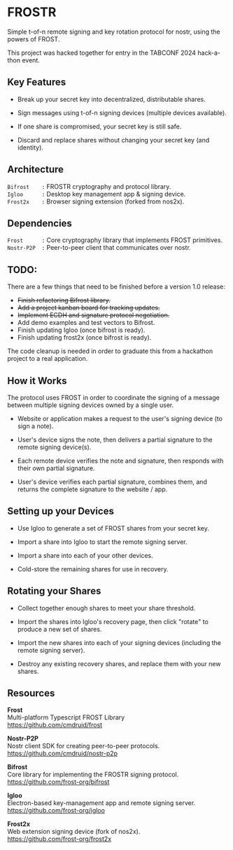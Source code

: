 # FROSTR

Simple t-of-n remote signing and key rotation protocol for nostr, using the powers of FROST.

This project was hacked together for entry in the TABCONF 2024 hack-a-thon event.

## Key Features

* Break up your secret key into decentralized, distributable shares.

* Sign messages using t-of-n signing devices (multiple devices available).

* If one share is compromised, your secret key is still safe.

* Discard and replace shares without changing your secret key (and identity).

## Architecture

`Bifrost    :` FROSTR cryptography and protocol library.  
`Igloo      :` Desktop key management app & signing device.  
`Frost2x    :` Browser signing extension (forked from nos2x).

## Dependencies

`Frost      :` Core cryptography library that implements FROST primitives. 
`Nostr-P2P  :` Peer-to-peer client that communicates over nostr.

## TODO:

There are a few things that need to be finished before a version 1.0 release:

* ~~Finish refactoring Bifrost library.~~
* ~~Add a project kanban board for tracking updates.~~
* ~~Implement ECDH and signature protocol negotiation.~~
* Add demo examples and test vectors to Bifrost.
* Finish updating Igloo (once bifrost is ready).
* Finish updating frost2x (once bifrost is ready).

The code cleanup is needed in order to graduate this from a hackathon project to a real application.

## How it Works

The protocol uses FROST in order to coordinate the signing of a message between multiple signing devices owned by a single user.

* Website or application makes a request to the user's signing device (to sign a note).

* User's device signs the note, then delivers a partial signature to the remote signing device(s).

* Each remote device verifies the note and signature, then responds with their own partial signature.

* User's device verifies each partial signature, combines them, and returns the complete signature to the website / app.

## Setting up your Devices

* Use Igloo to generate a set of FROST shares from your secret key.

* Import a share into Igloo to start the remote signing server.

* Import a share into each of your other devices.

* Cold-store the remaining shares for use in recovery.

## Rotating your Shares

* Collect together enough shares to meet your share threshold.

* Import the shares into Igloo's recovery page, then click "rotate" to produce a new set of shares.

* Import the new shares into each of your signing devices (including the remote signing server).

* Destroy any existing recovery shares, and replace them with your new shares.

## Resources

**Frost**  
Multi-platform Typescript FROST Library   
https://github.com/cmdruid/frost

**Nostr-P2P**  
Nostr client SDK for creating peer-to-peer protocols.
https://github.com/cmdruid/nostr-p2p

**Bifrost**  
Core library for implementing the FROSTR signing protocol.  
https://github.com/frost-org/bifrost

**Igloo**  
Electron-based key-management app and remote signing server.  
https://github.com/frost-org/igloo

**Frost2x**  
Web extension signing device (fork of nos2x).  
https://github.com/frost-org/frost2x

